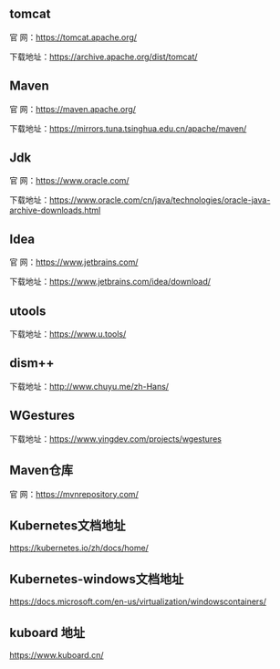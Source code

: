 ## tomcat

官    网：https://tomcat.apache.org/

下载地址：https://archive.apache.org/dist/tomcat/



## Maven

官    网：https://maven.apache.org/

下载地址：https://mirrors.tuna.tsinghua.edu.cn/apache/maven/



## Jdk

官    网：https://www.oracle.com/

下载地址：https://www.oracle.com/cn/java/technologies/oracle-java-archive-downloads.html



## Idea

官    网：https://www.jetbrains.com/

下载地址：https://www.jetbrains.com/idea/download/



## utools

下载地址：https://www.u.tools/



## dism++

下载地址：http://www.chuyu.me/zh-Hans/



## WGestures

下载地址：https://www.yingdev.com/projects/wgestures



## Maven仓库

官    网：https://mvnrepository.com/



## Kubernetes文档地址

https://kubernetes.io/zh/docs/home/



## Kubernetes-windows文档地址

https://docs.microsoft.com/en-us/virtualization/windowscontainers/



## kuboard 地址

https://www.kuboard.cn/